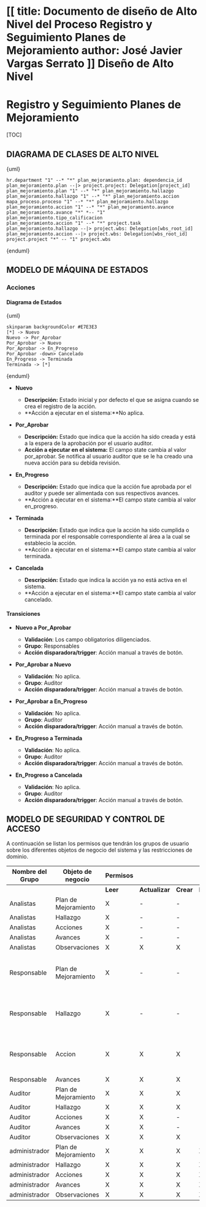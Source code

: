 [[
title: Documento de diseño de Alto Nivel del Proceso Registro y Seguimiento Planes de Mejoramiento
author: José Javier Vargas Serrato
]]
Diseño de Alto Nivel
====================

Registro y Seguimiento Planes de Mejoramiento
============================

[TOC]

DIAGRAMA DE CLASES DE ALTO NIVEL
--------------------------------

{uml}

    hr.department "1" --* "*" plan_mejoramiento.plan: dependencia_id
    plan_mejoramiento.plan --|> project.project: Delegation[project_id]
    plan_mejoramiento.plan "1" --* "*" plan_mejoramiento.hallazgo
    plan_mejoramiento.hallazgo "1" --* "*" plan_mejoramiento.accion
    mapa_proceso.proceso "1" --* "*" plan_mejoramiento.hallazgo
    plan_mejoramiento.accion "1" --* "*" plan_mejoramiento.avance
    plan_mejoramiento.avance "*" *-- "1" plan_mejoramiento.tipo_calificacion
    plan_mejoramiento.accion "1" --* "*" project.task
    plan_mejoramiento.hallazgo --|> project.wbs: Delegation[wbs_root_id]
    plan_mejoramiento.accion --|> project.wbs: Delegation[wbs_root_id]
    project.project "*" -- "1" project.wbs

{enduml}

MODELO DE MÁQUINA DE ESTADOS
----------------------------

### Acciones

#### Diagrama de Estados

{uml}

    skinparam backgroundColor #E7E3E3
    [*] -> Nuevo
    Nuevo -> Por_Aprobar
    Por_Aprobar -> Nuevo
    Por_Aprobar -> En_Progreso
    Por_Aprobar -down> Cancelado
    En_Progreso -> Terminada
    Terminada -> [*]

{enduml}

- **Nuevo**
    - **Descripción:** Estado inicial y por defecto el que se asigna cuando se crea el registro de la acción.
    - **Acción a ejecutar en el sistema:**No aplica.

- **Por_Aprobar**
    - **Descripción:** Estado que indica que la acción ha sido creada y está a la espera de la aprobación por el usuario auditor.
    - **Acción a ejecutar en el sistema:** El campo state cambia al valor por_aprobar. Se notifica al usuario auditor que se le ha creado una nueva acción para su debida revisión.

- **En_Progreso**
    - **Descripción:** Estado que indica que la acción fue aprobada por el auditor y puede ser alimentada con sus respectivos avances.
    - **Acción a ejecutar en el sistema:**El campo state cambia al valor en_progreso.

- **Terminada**
    - **Descripción:** Estado que indica que la acción ha sido cumplida o terminada por el responsable correspondiente al área a la cual se establecio la acción.
    - **Acción a ejecutar en el sistema:**El campo state cambia al valor terminada.

- **Cancelada**
    - **Descripción:** Estado que indica la acción ya no está activa en el sistema.
    - **Acción a ejecutar en el sistema:**El campo state cambia al valor cancelado.

#### Transiciones

- **Nuevo a Por_Aprobar**
    - **Validación**: Los campo obligatorios diligenciados.
    - **Grupo**: Responsables
    - **Acción disparadora/trigger**: Acción manual a través de botón.

- **Por_Aprobar a Nuevo**
    - **Validación**: No aplica.
    - **Grupo**: Auditor
    - **Acción disparadora/trigger**: Acción manual a través de botón.

- **Por_Aprobar a En_Progreso**
    - **Validación**: No aplica.
    - **Grupo**: Auditor
    - **Acción disparadora/trigger**: Acción manual a través de botón.

- **En_Progreso a Terminada**
    - **Validación**: No aplica.
    - **Grupo**: Auditor
    - **Acción disparadora/trigger**: Acción manual a través de botón.

- **En_Progreso a Cancelada**
    - **Validación**: No aplica.
    - **Grupo**: Auditor
    - **Acción disparadora/trigger**: Acción manual a través de botón.

MODELO DE SEGURIDAD Y CONTROL DE ACCESO
---------------------------------------

A continuación se listan los permisos que tendrán los grupos de usuario sobre los diferentes objetos de negocio del sistema y las restricciones de dominio.
<center>

|Nombre del Grupo|Objeto de negocio|Permisos||||Restricciones de dominio|
|--------|-------|--------|-------|--------|-------|-------|
|||**Leer**|**Actualizar**|**Crear**|**Borrar**||
|Analistas|Plan de Mejoramiento|X|-|-|-|-|
|Analistas|Hallazgo|X|-|-|-|-|
|Analistas|Acciones|X|-|-|-|-|
|Analistas|Avances|X|-|-|-|-|
|Analistas|Observaciones|X|X|X|-|-|
|Responsable|Plan de Mejoramiento|X|-|-|-|Solo puede ver los registros asociado a su dependencia|
|Responsable|Hallazgo|X|-|-|-|Solo puede ver los registros asociado a su dependencia|
|Responsable|Accion|X|X|X|-|Solo puede ver los registros asociado a su dependencia|
|Responsable|Avances|X|X|X|-|-|
|Auditor|Plan de Mejoramiento|X|X|X|-|-|
|Auditor|Hallazgo|X|X|X|-|-|
|Auditor|Acciones|X|X|-|-|-|
|Auditor|Avances|X|X|-|-|-|
|Auditor|Observaciones|X|X|X|-|-|
|administrador|Plan de Mejoramiento|X|X|X|X|-|
|administrador|Hallazgo|X|X|X|X|-|
|administrador|Acciones|X|X|X|X|-|
|administrador|Avances|X|X|X|X|-|
|administrador|Observaciones|X|X|X|X|-|

</center>
